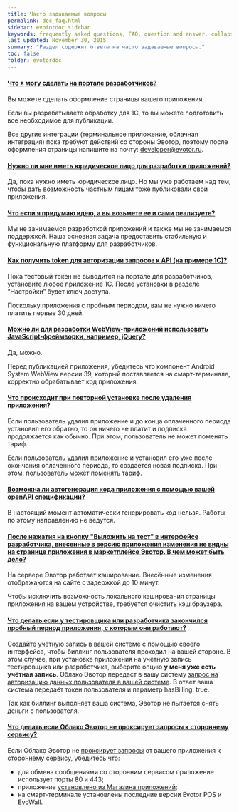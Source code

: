 ```yaml
---
title: Часто задаваемые вопросы
permalink: doc_faq.html
sidebar: evotordoc_sidebar
keywords: frequently asked questions, FAQ, question and answer, collapsible sections, expand, collapse
last_updated: November 30, 2015
summary: "Раздел содержит ответы на часто задаваемые вопросы."
toc: false
folder: evotordoc
---
```


<p></p>

<div class="panel-group" id="accordion">
                    <div class="panel panel-default">
                        <div class="panel-heading">
                            <h4 class="panel-title">
                                <a class="noCrossRef accordion-toggle" data-toggle="collapse" data-parent="#accordion" href="#collapseOne">Что я могу сделать на портале разработчиков?</a>
                            </h4>
                        </div>
                        <div id="collapseOne" class="panel-collapse collapse noCrossRef">
                            <div class="panel-body">
                            <p>Вы можете сделать оформление страницы вашего приложения.</p>
                            <p>Если вы разрабатываете обработку для 1С, то вы можете подготовить все необходимое для публикации.</p>
                            <p>Все другие интеграции (терминальное приложение, облачная интеграция) пока требуют действий со стороны Эвотор, поэтому после оформления страницы напишите на почту: <a href="mailto:developer@evotor.ru">developer@evotor.ru</a>.</p>
                            </div>
                        </div>
                    </div>
                    <!-- /.panel -->
                    <div class="panel panel-default">
                        <div class="panel-heading">
                            <h4 class="panel-title">
                                <a class="noCrossRef accordion-toggle" data-toggle="collapse" data-parent="#accordion" href="#collapseTwo">Нужно ли мне иметь юридическое лицо для разработки приложений?</a>
                            </h4>
                        </div>
                        <div id="collapseTwo" class="panel-collapse collapse noCrossRef">
                            <div class="panel-body">
                                Да, пока нужно иметь юридическое лицо. Но мы уже работаем над тем, чтобы дать возможность частным лицам тоже публиковали свои приложения.
                            </div>
                        </div>
                    </div>
                    <!-- /.panel -->
                    <div class="panel panel-default">
                        <div class="panel-heading">
                            <h4 class="panel-title">
                                <a class="noCrossRef accordion-toggle" data-toggle="collapse" data-parent="#accordion" href="#collapseThree">Что если я придумаю идею, а вы возьмете ее и сами реализуете?</a>
                            </h4>
                        </div>
                        <div id="collapseThree" class="panel-collapse collapse noCrossRef">
                            <div class="panel-body">
                                Мы не занимаемся разработкой приложений и также мы не занимаемся поддержкой. Наша основная задача предоставить стабильную и функциональную платформу для разработчиков.
                            </div>
                        </div>
                    </div>
                    <!-- /.panel -->
                    <div class="panel panel-default">
                        <div class="panel-heading">
                            <h4 class="panel-title">
                                <a class="noCrossRef accordion-toggle" data-toggle="collapse" data-parent="#accordion" href="#collapseFour">Как получить token для авторизации запросов к API (на примере 1C)?</a>
                            </h4>
                        </div>
                        <div id="collapseFour" class="panel-collapse collapse">
                            <div class="panel-body">
                            <p>Пока тестовый токен не выводится на портале для разработчиков, установите любое приложение 1С. После установки в разделе “Настройки” будет ключ доступа.</p>
                            <p>Поскольку приложения с пробным периодом, вам не нужно ничего платить первые 30 дней.</p>
                            </div>
                        </div>
                    </div>
                    <!-- /.panel -->
                    <div class="panel panel-default">
                        <div class="panel-heading">
                            <h4 class="panel-title">
                                <a class="noCrossRef accordion-toggle" data-toggle="collapse" data-parent="#accordion" href="#collapseFive">Можно ли для разработки WebView-приложений использовать JavaScript-фреймворки, например, jQuery?</a>
                            </h4>
                        </div>
                        <div id="collapseFive" class="panel-collapse collapse">
                            <div class="panel-body">
                            <p>Да, можно.</p>
                            <p>Перед публикацией приложения, убедитесь что компонент Android System WebView версии 39, который поставляется на смарт-терминале, корректно обрабатывает код приложения.</p>
                            </div>
                        </div>
                    </div>
                    <!-- /.panel -->
                    <div class="panel panel-default">
                        <div class="panel-heading">
                            <h4 class="panel-title">
                                <a class="noCrossRef accordion-toggle" data-toggle="collapse" data-parent="#accordion" href="#collapseSix">Что происходит при повторной установке после удаления приложения?</a>
                            </h4>
                        </div>
                        <div id="collapseSix" class="panel-collapse collapse">
                            <div class="panel-body">
                            <p>Если пользователь удалил приложение и до конца оплаченного периода установил его обратно, то он ничего не платит и подписка продолжается как обычно. При этом, пользователь не может поменять тариф.
                            </p>
                            <p>Если пользователь удалил приложение и установил его уже после окончания оплаченного периода, то создается новая подписка. При этом, пользователь может поменять тариф.</p>
                            </div>
                        </div>
                    </div>
                    <!-- /.panel -->
                    <div class="panel panel-default">
                        <div class="panel-heading">
                            <h4 class="panel-title">
                                <a class="noCrossRef accordion-toggle" data-toggle="collapse" data-parent="#accordion" href="#collapseSeven">Возможна ли автогенерация кода приложения с помощью вашей openAPI спецификации?</a>
                            </h4>
                        </div>
                        <div id="collapseSeven" class="panel-collapse collapse">
                            <div class="panel-body">
                            <p>В настоящий момент автоматически генерировать код нельзя. Работы по этому направлению не ведутся.</p>
                            </div>
                        </div>
                    </div>
                    <!-- /.panel -->
                    <div class="panel panel-default">
                        <div class="panel-heading">
                            <h4 class="panel-title">
                                <a class="noCrossRef accordion-toggle" data-toggle="collapse" data-parent="#accordion" href="#collapseEight">После нажатия на кнопку "Выложить на тест" в интерфейсе разработчика, внесенные в версию приложения изменения не видны на странице приложения в маркетплейсе Эвотор. В чем может быть дело?</a>
                            </h4>
                        </div>
                        <div id="collapseEight" class="panel-collapse collapse">
                            <div class="panel-body">
                            <p>На сервере Эвотор работает кэширование. Внесённые изменения отображаются на сайте с задержкой до 10 минут.</p>
                            <p>Чтобы исключить возможность локального кэширования страницы приложения на вашем устройстве, требуется очистить кэш браузера.</p>
                            </div>
                        </div>
                    </div>
                    <div class="panel panel-default">
                        <div class="panel-heading">
                            <h4 class="panel-title">
                                <a class="noCrossRef accordion-toggle" data-toggle="collapse" data-parent="#accordion" href="#collapseNine">Что делать если у тестировщика или разработчика закончился пробный период приложения, с которым они работают?</a>
                            </h4>
                        </div>
                        <div id="collapseNine" class="panel-collapse collapse">
                            <div class="panel-body">
                            <p>Создайте учётную запись в вашей системе с помощью своего интерфейса, чтобы биллинг пользователя проходил на вашей стороне. В этом случае, при установке приложения на учётную запись тестировщика или разработчика, выберите опцию <b>у меня уже есть учётная запись</b>. Облако Эвотор передаст в вашу систему <a href="https://api.evotor.ru/docs/#tag/Vebhuki-zaprosy%2Fpaths%2F~1partner.ru~1api~1v1~1user~1verify%2Fpost">запрос на авторизацию данных пользователя в вашей системе</a>. В ответ ваша система передаёт токен пользователя и параметр hasBilling: true.</p>
                            <p>Так как биллинг выполняет ваша система, Эвотор не пытается снять деньги с пользователя.</p>
                            </div>
                        </div>
                    </div>
                    <div class="panel panel-default">
                        <div class="panel-heading">
                            <h4 class="panel-title">
                                <a class="noCrossRef accordion-toggle" data-toggle="collapse" data-parent="#accordion" href="#collapseTen">Что делать если Облако Эвотор не проксирует запросы к стороннему сервису?</a>
                            </h4>
                        </div>
                        <div id="collapseTen" class="panel-collapse collapse">
                            <div class="panel-body">
                            <p>Если Облако Эвотор не <a href="https://developer.evotor.ru/docs/doc_java_third_party_service_communication.html">проксирует запросы</a>  от вашего приложения к стороннему сервису, убедитесь что:</p>
                            <ul>
                              <li>для обмена сообщениями со сторонним сервисом приложение использует порты 80 и 443;</li>
                              <li>приложение <a href="https://developer.evotor.ru/docs/doc_app_installation.html#MarkeplaceAppInstallation">установлено из Магазина приложений</a>;</li>
                              <li>на смарт-терминале установлены последние версии Evotor POS и EvoWall.</li>
                            </ul>
                            </div>
                        </div>
                    </div>
</div>
<!-- /.panel-group -->
